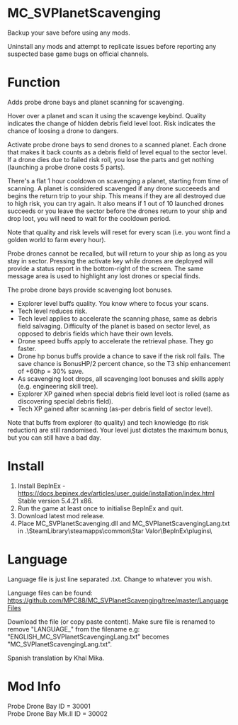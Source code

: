 # MC_SVPlanetScavenging  
  
Backup your save before using any mods.  
  
Uninstall any mods and attempt to replicate issues before reporting any suspected base game bugs on official channels.  
    
Function  
========  
Adds probe drone bays and planet scanning for scavenging.  
  
Hover over a planet and scan it using the scavenge keybind.  Quality indicates the change of hidden debris field level loot.  Risk indicates the chance of loosing a drone to dangers.  
  
Activate probe drone bays to send drones to a scanned planet.  Each drone that makes it back counts as a debris field of level equal to the sector level.  If a drone dies due to failed risk roll, you lose the parts and get nothing (launching a probe drone costs 5 parts).  
  
There's a flat 1 hour cooldown on scavenging a planet, starting from time of scanning.  A planet is considered scavenged if any drone succeeeds and begins the return trip to your ship.  This means if they are all destroyed due to high risk, you can try again.  It also means if 1 out of 10 launched drones succeeds or you leave the sector before the drones return to your ship and drop loot, you will need to wait for the cooldown period.  

Note that quality and risk levels will reset for every scan (i.e. you wont find a golden world to farm every hour).  
  
Probe drones cannot be recalled, but will return to your ship as long as you stay in sector.  Pressing the activate key while drones are deployed will provide a status report in the bottom-right of the screen.  The same message area is used to highlight any lost drones or special finds.  

The probe drone bays provide scavenging loot bonuses.  
  
- Explorer level buffs quality.  You know where to focus your scans.  
- Tech level reduces risk.  
- Tech level applies to accelerate the scanning phase, same as debris field salvaging.  Difficulty of the planet is based on sector level, as opposed to debris fields which have their own levels.  
- Drone speed buffs apply to accelerate the retrieval phase.  They go faster.  
- Drone hp bonus buffs provide a chance to save if the risk roll fails.  The save chance is BonusHP/2 percent chance, so the T3 ship enhancement of +60hp = 30% save.  
- As scavenging loot drops, all scavenging loot bonuses and skills apply (e.g. engineering skill tree).  
- Explorer XP gained when special debris field level loot is rolled (same as discovering special debris field).
- Tech XP gained after scanning (as-per debris field of sector level).
  
Note that buffs from explorer (to quality) and tech knowledge (to risk reduction) are still randomised.  Your level just dictates the maximum bonus, but you can still have a bad day.  
  
Install  
=======  
1. Install BepInEx - https://docs.bepinex.dev/articles/user_guide/installation/index.html Stable version 5.4.21 x86.  
2. Run the game at least once to initialise BepInEx and quit.  
3. Download latest mod release.  
4. Place MC_SVPlanetScavenging.dll and MC_SVPlanetScavengingLang.txt in .\SteamLibrary\steamapps\common\Star Valor\BepInEx\plugins\  

Language  
=====  
Language file is just line separated .txt.  Change to whatever you wish.  
    
Language files can be found: https://github.com/MPC88/MC_SVPlanetScavenging/tree/master/LanguageFiles
  
Download the file (or copy paste content).  Make sure file is renamed to remove "LANGUAGE_" from the filename e.g: "ENGLISH_MC_SVPlanetScavengingLang.txt" becomes "MC_SVPlanetScavengingLang.txt".  

Spanish translation by Khal Mika.  
  
Mod Info
======
Probe Drone Bay ID = 30001  
Probe Drone Bay Mk.II ID = 30002
  
